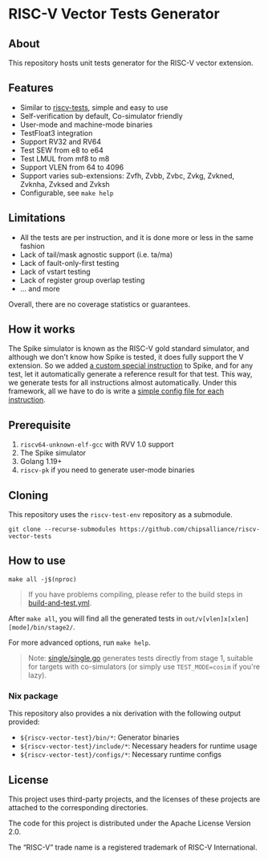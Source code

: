 # RISC-V Vector Tests Generator

## About

This repository hosts unit tests generator for the RISC-V vector extension.

## Features

- Similar to [riscv-tests](https://github.com/riscv-software-src/riscv-tests), simple and easy to use
- Self-verification by default, Co-simulator friendly
- User-mode and machine-mode binaries
- TestFloat3 integration
- Support RV32 and RV64
- Test SEW from e8 to e64
- Test LMUL from mf8 to m8
- Support VLEN from 64 to 4096
- Support varies sub-extensions: Zvfh, Zvbb, Zvbc, Zvkg, Zvkned, Zvknha, Zvksed and Zvksh
- Configurable, see `make help`

## Limitations

- All the tests are per instruction, and it is done more or less in the same fashion
- Lack of tail/mask agnostic support (i.e. ta/ma)
- Lack of fault-only-first testing
- Lack of vstart testing
- Lack of register group overlap testing
- ... and more

Overall, there are no coverage statistics or guarantees.

## How it works

The Spike simulator is known as the RISC-V gold standard simulator, and although we don't know how Spike is tested, it does fully support the V extension. So we added [a custom special instruction](https://github.com/ksco/riscv-vector-tests/blob/6a23892a5ab0cc72f4867cc95186b3528c99c2a0/pspike/pspike.cc#L20) to Spike, and for any test, let it automatically generate a reference result for that test. This way, we generate tests for all instructions almost automatically. Under this framework, all we have to do is write a [simple config file for each instruction](configs/).

## Prerequisite

1. `riscv64-unknown-elf-gcc` with RVV 1.0 support
2. The Spike simulator
3. Golang 1.19+
4. `riscv-pk` if you need to generate user-mode binaries

## Cloning

This repository uses the `riscv-test-env` repository as a submodule.

```
git clone --recurse-submodules https://github.com/chipsalliance/riscv-vector-tests
```

## How to use

```
make all -j$(nproc)
```

> If you have problems compiling, please refer to the build steps in [build-and-test.yml](.github/workflows/build-and-test.yml).

After `make all`, you will find all the generated tests in `out/v[vlen]x[xlen][mode]/bin/stage2/`.

For more advanced options, run `make help`.

> Note: [single/single.go](single/single.go) generates tests directly from stage 1, suitable for targets with co-simulators (or simply use `TEST_MODE=cosim` if you're lazy).

### Nix package

This repository also provides a nix derivation with the following output provided:

- `${riscv-vector-test}/bin/*`: Generator binaries
- `${riscv-vector-test}/include/*`: Necessary headers for runtime usage
- `${riscv-vector-test}/configs/*`: Necessary runtime configs

## License

This project uses third-party projects, and the licenses of these projects are attached to the corresponding directories.

The code for this project is distributed under the Apache License Version 2.0.

The “RISC-V” trade name is a registered trademark of RISC-V International.
